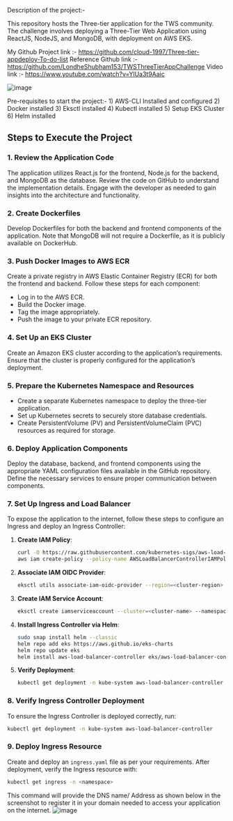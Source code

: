 Description of the project:-

This repository hosts the Three-tier application for the TWS community. The challenge involves deploying a Three-Tier Web Application using ReactJS, NodeJS, and MongoDB, with deployment on AWS EKS.

My Github Project link :- https://github.com/cloud-1997/Three-tier-appdeploy-To-do-list
Reference Github link :-  https://github.com/LondheShubham153/TWSThreeTierAppChallenge
Video link :- https://www.youtube.com/watch?v=YlUa3t9Aaic

![image](https://github.com/user-attachments/assets/a334ba62-5f82-4ce1-807c-6a98b05c6d95)



Pre-requisites to start the project:-
	1) AWS-CLI Installed and configured
	2) Docker installed
	3) Eksctl installed
	4) Kubectl installed
	5) Setup EKS Cluster
	6) Helm installed 


## Steps to Execute the Project

### 1. Review the Application Code
The application utilizes React.js for the frontend, Node.js for the backend, and MongoDB as the database. Review the code on GitHub to understand the implementation details. Engage with the developer as needed to gain insights into the architecture and functionality.

### 2. Create Dockerfiles
Develop Dockerfiles for both the backend and frontend components of the application. Note that MongoDB will not require a Dockerfile, as it is publicly available on DockerHub.

### 3. Push Docker Images to AWS ECR
Create a private registry in AWS Elastic Container Registry (ECR) for both the frontend and backend. Follow these steps for each component:
- Log in to the AWS ECR.
- Build the Docker image.
- Tag the image appropriately.
- Push the image to your private ECR repository.

### 4. Set Up an EKS Cluster
Create an Amazon EKS cluster according to the application’s requirements. Ensure that the cluster is properly configured for the application’s deployment.

### 5. Prepare the Kubernetes Namespace and Resources
- Create a separate Kubernetes namespace to deploy the three-tier application.
- Set up Kubernetes secrets to securely store database credentials.
- Create PersistentVolume (PV) and PersistentVolumeClaim (PVC) resources as required for storage.

### 6. Deploy Application Components
Deploy the database, backend, and frontend components using the appropriate YAML configuration files available in the GitHub repository. Define the necessary services to ensure proper communication between components.

### 7. Set Up Ingress and Load Balancer
To expose the application to the internet, follow these steps to configure an Ingress and deploy an Ingress Controller:

1. **Create IAM Policy**:
   ```bash
   curl -O https://raw.githubusercontent.com/kubernetes-sigs/aws-load-balancer-controller/v2.5.4/docs/install/iam_policy.json
   aws iam create-policy --policy-name AWSLoadBalancerControllerIAMPolicy --policy-document file://iam_policy.json
   ```

2. **Associate IAM OIDC Provider**:
   ```bash
   eksctl utils associate-iam-oidc-provider --region=<cluster-region> --cluster=<cluster-name> --approve
   ```

3. **Create IAM Service Account**:
   ```bash
   eksctl create iamserviceaccount --cluster=<cluster-name> --namespace=kube-system --name=aws-load-balancer-controller --role-name AmazonEKSLoadBalancerControllerRole --attach-policy-arn=arn:aws:iam::<Account-ID>:policy/AWSLoadBalancerControllerIAMPolicy --approve --region=<cluster-region>
   ```

4. **Install Ingress Controller via Helm**:
   ```bash
   sudo snap install helm --classic
   helm repo add eks https://aws.github.io/eks-charts
   helm repo update eks
   helm install aws-load-balancer-controller eks/aws-load-balancer-controller -n kube-system --set clusterName=<cluster-name> --set serviceAccount.create=false --set serviceAccount.name=aws-load-balancer-controller
   ```

5. **Verify Deployment**:
   ```bash
   kubectl get deployment -n kube-system aws-load-balancer-controller
   ```

### 8. Verify Ingress Controller Deployment
To ensure the Ingress Controller is deployed correctly, run:
```bash
kubectl get deployment -n kube-system aws-load-balancer-controller
```

### 9. Deploy Ingress Resource
Create and deploy an `ingress.yaml` file as per your requirements. After deployment, verify the Ingress resource with:
```bash
kubectl get ingress -n <namespace>
```
This command will provide the DNS name/ Address as shown below in the screenshot to register it in your domain needed to access your application on the internet.
![image](https://github.com/user-attachments/assets/23e0b736-071a-4b48-859c-793dada57fcb)



